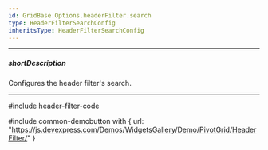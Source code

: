 ```yaml
---
id: GridBase.Options.headerFilter.search
type: HeaderFilterSearchConfig
inheritsType: HeaderFilterSearchConfig
---
```

---
##### shortDescription
Configures the header filter's search.

---
#include header-filter-code

#include common-demobutton with {
    url: "https://js.devexpress.com/Demos/WidgetsGallery/Demo/PivotGrid/HeaderFilter/"
}
